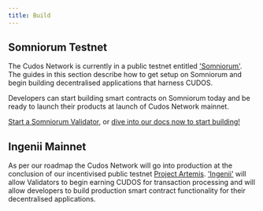 ```yaml
---
title: Build
---
```


## Somniorum Testnet

The Cudos Network is currently in a public testnet entitled ['Somniorum'](/learn/roadmap.html#somniorum-testnet). The guides in this section describe how to get setup on Somniorum and begin building decentralised applications that harness CUDOS.

Developers can start building smart contracts on Somniorum today and be ready to launch their products at launch of Cudos Network mainnet.

[Start a Somniorum Validator](/build/validator.html), or [dive into our docs now to start building!](/build/smart-contracts.html)

## Ingenii Mainnet

As per our roadmap the Cudos Network will go into production at the conclusion of our incentivised public testnet [Project Artemis](/earn/incentives.html). ['Ingenii'](/learn/roadmap.html#ingenii) will allow Validators to begin earning CUDOS for transaction processing and will allow developers to build production smart contract functionality for their decentralised applications.
